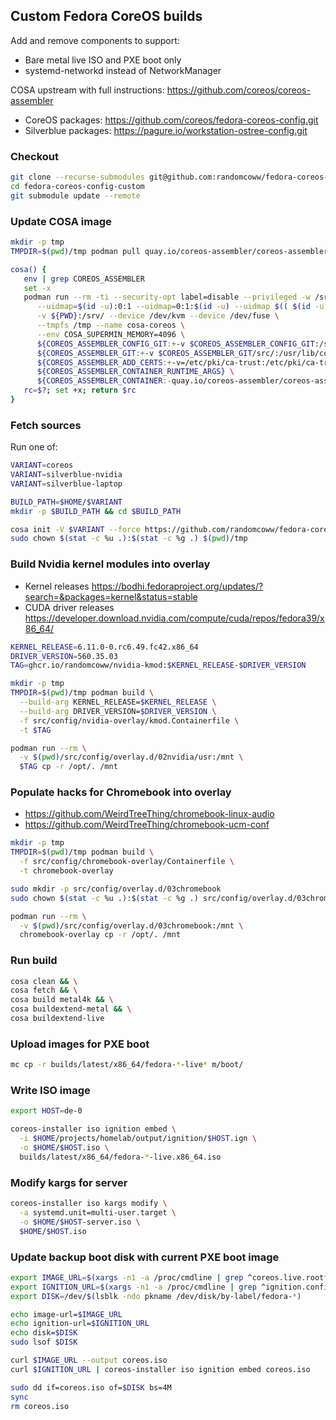 ## Custom Fedora CoreOS builds

Add and remove components to support:

* Bare metal live ISO and PXE boot only
* systemd-networkd instead of NetworkManager

COSA upstream with full instructions: https://github.com/coreos/coreos-assembler

* CoreOS packages: https://github.com/coreos/fedora-coreos-config.git
* Silverblue packages: https://pagure.io/workstation-ostree-config.git

### Checkout

```bash
git clone --recurse-submodules git@github.com:randomcoww/fedora-coreos-config-custom.git
cd fedora-coreos-config-custom
git submodule update --remote
```

### Update COSA image

```bash
mkdir -p tmp
TMPDIR=$(pwd)/tmp podman pull quay.io/coreos-assembler/coreos-assembler:latest
```

```bash
cosa() {
   env | grep COREOS_ASSEMBLER
   set -x
   podman run --rm -ti --security-opt label=disable --privileged -w /srv \
      --uidmap=$(id -u):0:1 --uidmap=0:1:$(id -u) --uidmap $(( $(id -u) + 1 )):$(( $(id -u) + 1 )):55536 \
      -v ${PWD}:/srv/ --device /dev/kvm --device /dev/fuse \
      --tmpfs /tmp --name cosa-coreos \
      --env COSA_SUPERMIN_MEMORY=4096 \
      ${COREOS_ASSEMBLER_CONFIG_GIT:+-v $COREOS_ASSEMBLER_CONFIG_GIT:/srv/src/config/:ro} \
      ${COREOS_ASSEMBLER_GIT:+-v $COREOS_ASSEMBLER_GIT/src/:/usr/lib/coreos-assembler/:ro} \
      ${COREOS_ASSEMBLER_ADD_CERTS:+-v=/etc/pki/ca-trust:/etc/pki/ca-trust:ro} \
      ${COREOS_ASSEMBLER_CONTAINER_RUNTIME_ARGS} \
      ${COREOS_ASSEMBLER_CONTAINER:-quay.io/coreos-assembler/coreos-assembler:latest} "$@"
   rc=$?; set +x; return $rc
}
```

### Fetch sources

Run one of:

```bash
VARIANT=coreos
VARIANT=silverblue-nvidia
VARIANT=silverblue-laptop
```

```bash
BUILD_PATH=$HOME/$VARIANT
mkdir -p $BUILD_PATH && cd $BUILD_PATH

cosa init -V $VARIANT --force https://github.com/randomcoww/fedora-coreos-config-custom.git
sudo chown $(stat -c %u .):$(stat -c %g .) $(pwd)/tmp
```

### Build Nvidia kernel modules into overlay

- Kernel releases https://bodhi.fedoraproject.org/updates/?search=&packages=kernel&status=stable
- CUDA driver releases https://developer.download.nvidia.com/compute/cuda/repos/fedora39/x86_64/

```bash
KERNEL_RELEASE=6.11.0-0.rc6.49.fc42.x86_64
DRIVER_VERSION=560.35.03
TAG=ghcr.io/randomcoww/nvidia-kmod:$KERNEL_RELEASE-$DRIVER_VERSION

mkdir -p tmp
TMPDIR=$(pwd)/tmp podman build \
  --build-arg KERNEL_RELEASE=$KERNEL_RELEASE \
  --build-arg DRIVER_VERSION=$DRIVER_VERSION \
  -f src/config/nvidia-overlay/kmod.Containerfile \
  -t $TAG

podman run --rm \
  -v $(pwd)/src/config/overlay.d/02nvidia/usr:/mnt \
  $TAG cp -r /opt/. /mnt
```

### Populate hacks for Chromebook into overlay

- https://github.com/WeirdTreeThing/chromebook-linux-audio
- https://github.com/WeirdTreeThing/chromebook-ucm-conf

```bash
mkdir -p tmp
TMPDIR=$(pwd)/tmp podman build \
  -f src/config/chromebook-overlay/Containerfile \
  -t chromebook-overlay

sudo mkdir -p src/config/overlay.d/03chromebook
sudo chown $(stat -c %u .):$(stat -c %g .) src/config/overlay.d/03chromebook

podman run --rm \
  -v $(pwd)/src/config/overlay.d/03chromebook:/mnt \
  chromebook-overlay cp -r /opt/. /mnt
```

### Run build

```bash
cosa clean && \
cosa fetch && \
cosa build metal4k && \
cosa buildextend-metal && \
cosa buildextend-live
```

### Upload images for PXE boot

```bash
mc cp -r builds/latest/x86_64/fedora-*-live* m/boot/
```

### Write ISO image

```bash
export HOST=de-0

coreos-installer iso ignition embed \
  -i $HOME/projects/homelab/output/ignition/$HOST.ign \
  -o $HOME/$HOST.iso \
  builds/latest/x86_64/fedora-*-live.x86_64.iso
```

### Modify kargs for server

```bash
coreos-installer iso kargs modify \
  -a systemd.unit=multi-user.target \
  -o $HOME/$HOST-server.iso \
  $HOME/$HOST.iso
```

### Update backup boot disk with current PXE boot image

```bash
export IMAGE_URL=$(xargs -n1 -a /proc/cmdline | grep ^coreos.live.rootfs_url= | sed -r 's/coreos.live.rootfs_url=(.*)-rootfs(.*)\.img$/\1\2.iso/')
export IGNITION_URL=$(xargs -n1 -a /proc/cmdline | grep ^ignition.config.url= | sed 's/ignition.config.url=//')
export DISK=/dev/$(lsblk -ndo pkname /dev/disk/by-label/fedora-*)

echo image-url=$IMAGE_URL
echo ignition-url=$IGNITION_URL
echo disk=$DISK
sudo lsof $DISK
```

```bash
curl $IMAGE_URL --output coreos.iso
curl $IGNITION_URL | coreos-installer iso ignition embed coreos.iso

sudo dd if=coreos.iso of=$DISK bs=4M
sync
rm coreos.iso
```

